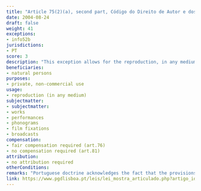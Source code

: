 ```yaml
---
title: "Article 75(2)(a), second part, Código do Direito de Autor e dos Direitos Conexos"
date: 2004-08-24
draft: false
weight: 41
exceptions:
- info52b
jurisdictions:
- PT
score: 3
description: "This exception allows for the reproduction, in any medium, performed by a natural person for private use and without direct or indirect commercial purposes. The law (art.81) also allows for the reproduction, in a single copy, for purposes of exclusively scientific or humanitarian interest, of works not yet commercially available or impossible to obtain, for the time necessary for their use. Private use is also allowed as long as it does not harm the normal exploitation of the work and does not cause unjustified damage to the legitimate interests of the author nd is not used for any purposes of public communication or commercialisation." 
beneficiaries:
- natural persons
purposes: 
- private, non-commercial use 
usage:
- reproduction (in any medium)
subjectmatter:
- subjectmatter:
- works
- performances
- phonograms
- film fixations
- broadcasts
compensation:
- fair compensation required (art.76)
- no compensation required (art.81)
attribution: 
- no attribution required
otherConditions: 
remarks: "Portuguese doctrine acknowledges the fact that the provisions of articles 75 and 81 clash. This is due to the fact that art 81 was pre-existing at the time of the implementation of the InfoSoc directive and it wasn't revoked when introducing the transposition of art 5.2.b of the Directive. According to Vieira, J.A., Dereito de Autor, Dogmatica Basica. 2020, p.365, the legacy provision of art 81 does not require equitable remuneration.<br /><br />Equitable remuneration is provided for in art.76(1)(b). In cases of analogue use a remunation is also due to the publisher.<br /><br />The exception applies mutatis mutandis to neighbouring rights under art. 189(3) of the Copyright code."
link: https://www.pgdlisboa.pt/leis/lei_mostra_articulado.php?artigo_id=484A0075&nid=484&tabela=leis&pagina=1&ficha=1&so_miolo=&nversao=#artigo
---
```

